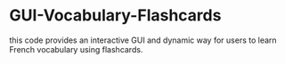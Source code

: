 # GUI-Vocabulary-Flashcards
this code provides an interactive GUI and dynamic way for users to learn French vocabulary using flashcards.
